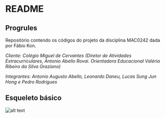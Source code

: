 # README

Progrules
---------

Repositório contendo os códigos do projeto da disciplina MAC0242 dada por Fábio Kon.

*Cliente: Colégio Miguel de Cervantes (Diretor de Atividades Extracurriculares, Antonio Abello Rovai. Orientadora Educacional Valéria Ribeiro da Silva Graziano)*

*Integrantes: Antonio Augusto Abello, Leonardo Daneu, Lucas Sung Jun Hong e Pedro Rodrigues*

Esqueleto básico
----------------

![alt text](https://photos-1.dropbox.com/t/2/AABgI8RW3KXZV1VZJxRWpAYktCMiRkUs1YDEJNuK_0hqwQ/12/292775129/jpeg/32x32/1/_/1/2/IMG_20150930_131755.jpg/ENvz7ZsCGJkCIAIoAg/Ghj8fmoHUTgph6ITYnBmvYyGjA_uPXlyNWwiSnRbFfQ?size=1024x768&size_mode=2)
